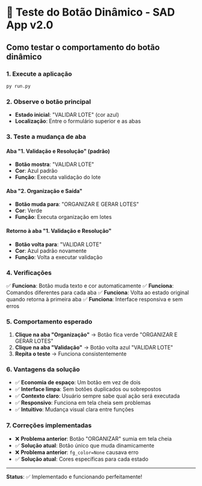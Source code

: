 # 🔄 Teste do Botão Dinâmico - SAD App v2.0

## Como testar o comportamento do botão dinâmico

### 1. Execute a aplicação
```bash
py run.py
```

### 2. Observe o botão principal
- **Estado inicial**: "VALIDAR LOTE" (cor azul)
- **Localização**: Entre o formulário superior e as abas

### 3. Teste a mudança de aba

#### Aba "1. Validação e Resolução" (padrão)
- **Botão mostra**: "VALIDAR LOTE"
- **Cor**: Azul padrão
- **Função**: Executa validação do lote

#### Aba "2. Organização e Saída"
- **Botão muda para**: "ORGANIZAR E GERAR LOTES"
- **Cor**: Verde
- **Função**: Executa organização em lotes

#### Retorno à aba "1. Validação e Resolução"
- **Botão volta para**: "VALIDAR LOTE"
- **Cor**: Azul padrão novamente
- **Função**: Volta a executar validação

### 4. Verificações

✅ **Funciona**: Botão muda texto e cor automaticamente
✅ **Funciona**: Comandos diferentes para cada aba
✅ **Funciona**: Volta ao estado original quando retorna à primeira aba
✅ **Funciona**: Interface responsiva e sem erros

### 5. Comportamento esperado

1. **Clique na aba "Organização"** → Botão fica verde "ORGANIZAR E GERAR LOTES"
2. **Clique na aba "Validação"** → Botão volta azul "VALIDAR LOTE"
3. **Repita o teste** → Funciona consistentemente

### 6. Vantagens da solução

- ✅ **Economia de espaço**: Um botão em vez de dois
- ✅ **Interface limpa**: Sem botões duplicados ou sobrepostos
- ✅ **Contexto claro**: Usuário sempre sabe qual ação será executada
- ✅ **Responsivo**: Funciona em tela cheia sem problemas
- ✅ **Intuitivo**: Mudança visual clara entre funções

### 7. Correções implementadas

- ❌ **Problema anterior**: Botão "ORGANIZAR" sumia em tela cheia
- ✅ **Solução atual**: Botão único que muda dinamicamente
- ❌ **Problema anterior**: `fg_color=None` causava erro
- ✅ **Solução atual**: Cores específicas para cada estado

---

**Status**: ✅ Implementado e funcionando perfeitamente!
